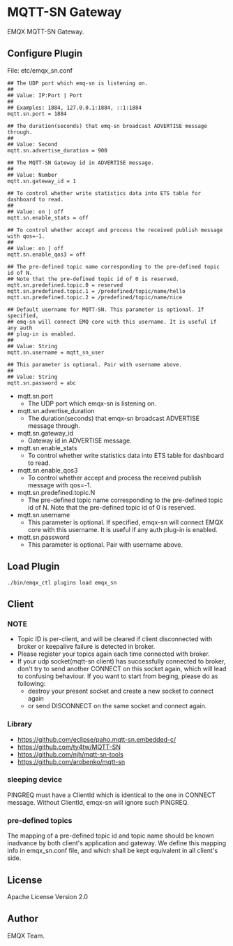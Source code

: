 # MQTT-SN Gateway

EMQX MQTT-SN Gateway.

## Configure Plugin


File: etc/emqx_sn.conf

```
## The UDP port which emq-sn is listening on.
##
## Value: IP:Port | Port
##
## Examples: 1884, 127.0.0.1:1884, ::1:1884
mqtt.sn.port = 1884

## The duration(seconds) that emq-sn broadcast ADVERTISE message through.
##
## Value: Second
mqtt.sn.advertise_duration = 900

## The MQTT-SN Gateway id in ADVERTISE message.
##
## Value: Number
mqtt.sn.gateway_id = 1

## To control whether write statistics data into ETS table for dashboard to read.
##
## Value: on | off
mqtt.sn.enable_stats = off

## To control whether accept and process the received publish message with qos=-1.
##
## Value: on | off
mqtt.sn.enable_qos3 = off

## The pre-defined topic name corresponding to the pre-defined topic id of N.
## Note that the pre-defined topic id of 0 is reserved.
mqtt.sn.predefined.topic.0 = reserved
mqtt.sn.predefined.topic.1 = /predefined/topic/name/hello
mqtt.sn.predefined.topic.2 = /predefined/topic/name/nice

## Default username for MQTT-SN. This parameter is optional. If specified,
## emq-sn will connect EMQ core with this username. It is useful if any auth
## plug-in is enabled.
##
## Value: String
mqtt.sn.username = mqtt_sn_user

## This parameter is optional. Pair with username above.
##
## Value: String
mqtt.sn.password = abc
```

- mqtt.sn.port
  * The UDP port which emqx-sn is listening on.
- mqtt.sn.advertise_duration
  * The duration(seconds) that emqx-sn broadcast ADVERTISE message through.
- mqtt.sn.gateway_id
  * Gateway id in ADVERTISE message.
- mqtt.sn.enable_stats
  * To control whether write statistics data into ETS table for dashboard to read.
- mqtt.sn.enable_qos3
  * To control whether accept and process the received publish message with qos=-1.
- mqtt.sn.predefined.topic.N
  * The pre-defined topic name corresponding to the pre-defined topic id of N. Note that the pre-defined topic id of 0 is reserved.
- mqtt.sn.username
  * This parameter is optional. If specified, emqx-sn will connect EMQX core with this username. It is useful if any auth plug-in is enabled.
- mqtt.sn.password
  * This parameter is optional. Pair with username above.

## Load Plugin

```
./bin/emqx_ctl plugins load emqx_sn
```

## Client

### NOTE
- Topic ID is per-client, and will be cleared if client disconnected with broker or keepalive failure is detected in broker.
- Please register your topics again each time connected with broker.
- If your udp socket(mqtt-sn client) has successfully connected to broker, don't try to send another CONNECT on this socket again, which will lead to confusing behaviour. If you want to start from beging, please do as following:
    + destroy your present socket and create a new socket to connect again
    + or send DISCONNECT on the same socket and connect again.

### Library

- https://github.com/eclipse/paho.mqtt-sn.embedded-c/
- https://github.com/ty4tw/MQTT-SN
- https://github.com/njh/mqtt-sn-tools
- https://github.com/arobenko/mqtt-sn

### sleeping device

PINGREQ must have a ClientId which is identical to the one in CONNECT message. Without ClientId, emqx-sn will ignore such PINGREQ.

### pre-defined topics

The mapping of a pre-defined topic id and topic name should be known inadvance by both client's application and gateway. We define this mapping info in emqx_sn.conf file, and which shall be kept equivalent in all client's side.

## License

Apache License Version 2.0

## Author

EMQX Team.
